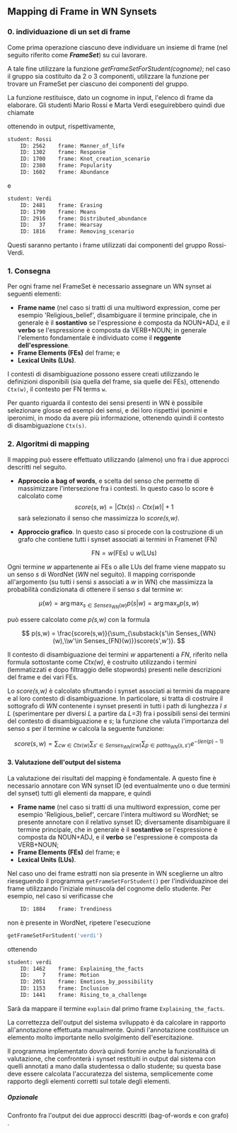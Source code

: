## Mapping di Frame in WN Synsets

### 0. individuazione di un set di frame

Come prima operazione ciascuno deve individuare un insieme  di frame (nel seguito riferito come ***FrameSet***) su cui lavorare.

A tale fine utilizzare la funzione *getFrameSetForStudent(cognome)*; nel caso il gruppo sia costituito da 2 o 3 componenti, utilizzare la funzione per trovare un FrameSet per ciascuno dei componenti del gruppo. 

La funzione restituisce, dato un cognome in input, l'elenco di frame da elaborare. Gli studenti Mario Rossi e Marta Verdi eseguirebbero quindi due chiamate


ottenendo in output, rispettivamente,

```reStructuredText
student: Rossi
	ID: 2562	frame: Manner_of_life
	ID: 1302	frame: Response
	ID: 1700	frame: Knot_creation_scenario
	ID: 2380	frame: Popularity
	ID: 1602	frame: Abundance
```

e

```reStructuredText
student: Verdi
	ID: 2481	frame: Erasing
	ID: 1790	frame: Means
	ID: 2916	frame: Distributed_abundance
	ID:   37	frame: Hearsay
	ID: 1816	frame: Removing_scenario
```

Questi saranno pertanto i frame utilizzati dai componenti del gruppo Rossi-Verdi.



### 1. Consegna

Per ogni frame nel FrameSet è necessario assegnare un WN synset ai seguenti elementi:

- **Frame name** (nel caso si tratti di una multiword expression, come per esempio 'Religious_belief', disambiguare il termine principale, che in generale è il **sostantivo** se l'espressione è composta da NOUN+ADJ, e il **verbo** se l'espressione è composta da VERB+NOUN; in generale l'elemento fondamentale è individuato come il **reggente dell'espressione**.
- **Frame Elements (FEs)** del frame; e 
- **Lexical Units (LUs)**.

I contesti di disambiguazione possono essere creati utilizzando le definizioni disponibili (sia quella del frame, sia quelle dei FEs), ottenendo `Ctx(w)`, il contesto per FN terms `w`.

Per quanto riguarda il contesto dei sensi presenti in WN è possibile selezionare glosse ed esempi dei sensi, e dei loro rispettivi iponimi e iperonimi, in modo da avere più informazione, ottenendo quindi il contesto di disambiguazione `Ctx(s)`.



### 2. Algoritmi di mapping

Il mapping può essere effettuato utilizzando (almeno) uno fra i due approcci descritti nel seguito.

- **Approccio a bag of words**, e scelta del senso che permette di massimizzare l'intersezione fra i contesti. In questo caso lo score è calcolato come 
  $$
  score(s,w) = |Ctx(s) \cap Ctx(w)|+1
  $$
  sarà selezionato il senso che massimizza lo *score(s,w)*.

- **Approccio grafico**. In questo caso si procede con la costruzione di un grafo che contiene tutti i synset associati ai termini in Framenet (FN)

  $$
  \text{FN} = w(\text{FEs}) \cup w(\text{LUs})
  $$
  
  
Ogni termine *w* appartenente ai FEs o alle LUs del frame viene mappato su un senso *s* di WordNet (*WN* nel seguito). Il mapping corrisponde all'argomento (su tutti i sensi *s* associati a *w* in WN) che massimizza la probabilità condizionata di ottenere il senso *s* dal termine *w*:
  

  $$
  \DeclareMathOperator*{\argmax}{arg\,max}
  \mu(w)= \argmax_{s \in Senses_{WN}(w)} p(s|w) = \argmax_{s} p(s,w)
  $$
  
  
può essere calcolato come  *p(s,w)* con la formula
  

  $$
  p(s,w) = \frac{score(s,w)}{\sum_{\substack{s'\in Senses_{WN}(w),\\w'\in Senses_{FN}(w)}}score(s',w')}.
  $$
  
  
Il contesto di disambiguazione dei termini *w* appartenenti a *FN*, riferito nella formula sottostante come *Ctx(w)*, è costruito utilizzando i termini (lemmatizzati e dopo filtraggio delle stopwords) presenti nelle descrizioni del frame e dei vari FEs.
  
Lo *score(s,w)* è calcolato sfruttando i synset associati ai termini da mappare e al loro contesto di disambiguazione. In particolare, si tratta di costruire il sottografo di *WN* contenente i synset presenti in tutti i path di lunghezza *l  ≤ L* (sperimentare per diversi *L* a partire da *L=3*) fra i possibili sensi dei termini del contesto di disambiguazione e *s*; la funzione che valuta l'importanza del senso *s* per il termine *w* calcola la seguente funzione:
  

  $$
  score(s,w)=\sum_{cw \in Ctx(w)} \sum_{s' \in Senses_{WN}(cw)}\sum_{p \in paths_{WN}(s,s')}e^{-(len(p)-1)}
  $$
  



#### 3. Valutazione dell'output del sistema

La valutazione dei risultati del mapping è fondamentale. A questo fine è necessario annotare con WN synset ID (ed eventualmente uno o due termini del synset) tutti gli elementi da mappare, e quindi 

- **Frame name** (nel caso si tratti di una multiword expression, come per esempio 'Religious_belief', cercare l'intera multiword su WordNet; se presente annotare con il relativo synset ID; diversamente disambiguare il termine principale, che in generale è il **sostantivo** se l'espressione è composta da NOUN+ADJ, e il **verbo** se l'espressione è composta da VERB+NOUN;
- **Frame Elements (FEs)** del frame; e 
- **Lexical Units (LUs)**.

Nel caso uno dei frame estratti non sia presente in WN sceglierne un altro rieseguendo il programma `getFrameSetForStudent()` per l'individuazinoe dei frame utilizzando l'iniziale minuscola del cognome dello studente. Per esempio, nel caso si verificasse che 

```reStructuredText
	ID: 1884	frame: Trendiness
```

non è presente in WordNet, ripetere l'esecuzione

```python 
getFrameSetForStudent('verdi')
```

ottenendo

```reStructuredText
student: verdi
	ID: 1462	frame: Explaining_the_facts
	ID:    7	frame: Motion
	ID: 2051	frame: Emotions_by_possibility
	ID: 1153	frame: Inclusion
	ID: 1441	frame: Rising_to_a_challenge
```

Sarà da mappare il termine `explain` dal primo frame `Explaining_the_facts`.



La correttezza dell'output del sistema sviluppato è da calcolare in rapporto all'annotazione effettuata manualmente. Quindi l'annotazione costituisce un elemento molto importante nello svolgimento dell'esercitazione.

Il programma implementato dovrà quindi fornire anche la funzionalità di valutazione, che confronterà i synset restituiti in output dal sistema con quelli annotati a mano dalla studentessa o dallo studente; su questa base deve essere calcolata l'accuratezza del sistema, semplicemente come rapporto degli elementi corretti sul totale degli elementi.

##### Opzionale

Confronto fra l'output dei due approcci descritti (bag-of-words e con grafo) .

